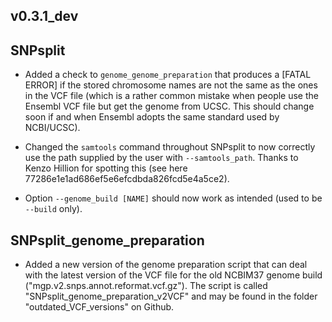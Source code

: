 ## v0.3.1_dev

SNPsplit
-----

- Added a check to `genome_genome_preparation` that produces a [FATAL ERROR] if the stored chromosome names are not the same as the ones in the VCF file (which is a rather common mistake when people use the Ensembl VCF file but get the genome from UCSC. This should change soon if and when Ensembl adopts the same standard used by NCBI/UCSC).

- Changed the `samtools` command throughout SNPsplit to now correctly use the path supplied by the user with `--samtools_path`. Thanks to Kenzo Hillion for spotting this (see here 77286e1e1ad686ef5e6efcdbda826fcd5e4a5ce2). 

- Option `--genome_build [NAME]` should now work as intended (used to be `--build` only).

SNPsplit_genome_preparation
------

- Added a new version of the genome preparation script that can deal with the latest version of the VCF file for the old NCBIM37 genome build ("mgp.v2.snps.annot.reformat.vcf.gz"). The script is called "SNPsplit_genome_preparation_v2VCF" and may be found in the folder "outdated_VCF_versions" on Github.
